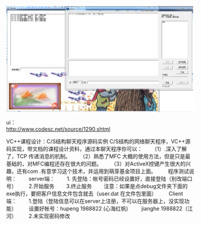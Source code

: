 <img src="./ui.PNG" />

ui：  
http://www.codesc.net/source/1290.shtml

VC++课程设计：C/S结构聊天程序源码实例
C/S结构的网络聊天程序，VC++源码实现，带文档的课程设计资料，通过本聊天程序你可以： 
　　（1）.深入了解了，TCP 传递消息的机制。 
　　（2）熟悉了MFC 大概的使用方法，但是只是最基础的，对MFC编程还存在很大的问题。 
　　（3）对ActiveX控键产生很大的兴趣，还有com .有意学习这个技术，并运用到萌芽基金项目上面。 
　　程序测试说明： 
　　server端： 
　　1. 先登陆：帐号密码已经设置好，直接登陆（别改端口号） 
　　2.开始服务 
　　3.终止服务 
　　注意：如果是点debug文件夹下面的exe执行，要把客户信息文件包含就去（user.dat 在文件包里面） 
　　Client 端： 
　　1.登陆（登陆信息可以在server上注册，不可以在服务器上，没实现功能） 
　　设置好帐号：hupeng 1988822 (心海红帆) 
　　 jianghe 1988822（江河） 
　　2.未实现密码修改


